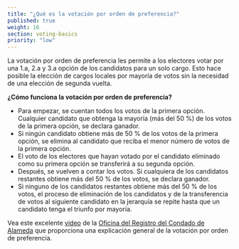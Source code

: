 ```yaml
---
title: "¿Qué es la votación por orden de preferencia?"
published: true
weight: 16
section: voting-basics
priority: "low"
---
```

La votación por orden de preferencia les permite a los electores votar por una 1.a, 2.a y 3.a opción de los candidatos para un solo cargo. Esto hace posible la elección de cargos locales por mayoría de votos sin la necesidad de una elección de segunda vuelta.

**¿Cómo funciona la votación por orden de preferencia?**
- Para empezar, se cuentan todos los votos de la primera opción. Cualquier candidato que obtenga la mayoría (más del 50 %) de los votos de la primera opción, se declara ganador.
- Si ningún candidato obtiene más de 50 % de los votos de la primera opción, se elimina al candidato que reciba el menor número de votos de la primera opción.
- El voto de los electores que hayan votado por el candidato eliminado como su primera opción se transferirá a su segunda opción.
- Después, se vuelven a contar los votos. Si cualquiera de los candidatos restantes obtiene más del 50 % de los votos, se declara ganador.
- Si ninguno de los candidatos restantes obtiene más del 50 % de los votos, el proceso de eliminación de los candidatos y de la transferencia de votos al siguiente candidato en la jerarquía se repite hasta que un candidato tenga el triunfo por mayoría.

Vea este excelente [video](https://www.youtube.com/watch?v=tlobSd2QDoU) de la [Oficina del Registro del Condado de Alameda](https://www.acgov.org/rov/rcv/faq.htm) que proporciona una explicación general de la votación por orden de preferencia.
